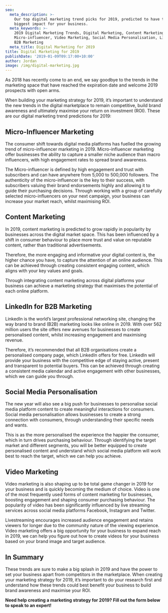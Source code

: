 ```yaml
---
seo:
  meta_description: >-
    Our top digital marketing trend picks for 2019, predicted to have the
    biggest impact for your business.
  meta_keywords: >-
    2019 Digital Marketing Trends, Digital Marketing, Content Marketing,
    Micro-influencer, Video Marketing, Social Media Personalisation, LinkedIn
    B2B Marketing 
  meta_title: Digital Marketing for 2019
title: Digital Marketing for 2019
publishDate: '2019-01-09T09:17:00+10:00'
author: Jordan
image: /img/digital-marketing.jpg
---
```

As 2018 has recently come to an end, we say goodbye to the trends in the marketing space that have reached the expiration date and welcome 2019 prospects with open arms. 

When building your marketing strategy for 2019, it’s important to understand the new trends in the digital marketplace to remain competitive, build brand awareness and ultimately maximise your return on investment (ROI). These are our digital marketing trend predictions for 2019:

## Micro-Influencer Marketing

The consumer shift towards digital media platforms has fuelled the growing trend of micro-influencer marketing in 2019. Micro-influencer marketing offer businesses the ability to capture a smaller niche audience than macro influencers, with high engagement rates to spread brand awareness.

 The Micro-influencer is defined by high engagement and trust with subscribers and can have anywhere from 5,000 to 500,000 followers. The authenticity of the micro-influencer is the key to their success, with subscribers valuing their brand endorsements highly and allowing it to guide their purchasing decisions. Through working with a group of carefully selected micro-influencers on your next campaign, your business can increase your market reach, whilst maximising ROI.   

## Content Marketing

In 2019, content marketing is predicted to grow rapidly in popularity by businesses across the digital market space.  This has been influenced by a shift in consumer behaviour to place more trust and value on reputable content, rather than traditional advertisements. 

Therefore, the more engaging and informative your digital content is, the higher chance you have, to capture the attention of an online audience. This can be achieved through creating consistent engaging content, which aligns with your key values and goals. 

Through integrating content marketing across digital platforms your business can achieve a marketing strategy that maximises the potential of each online platform. 

## LinkedIn for B2B Marketing

LinkedIn is the world’s largest professional networking site, changing the way brand to brand (B2B) marketing looks like online in 2019. With over 562 million users the site offers new avenues for businesses to create personalised content, whilst increasing engagement and maximising revenue. 

Therefore, it’s recommended that all B2B organisations create a personalised company page, which LinkedIn offers for free. LinkedIn will provide your business with the competitive edge of staying active, present and transparent to potential buyers. This can be achieved through creating a consistent media calendar and active engagement with other businesses, which we can guide you through.  

## Social Media Personalisation

The new year will also see a big push for businesses to personalise social media platform content to create meaningful interactions for consumers. Social media personalisation allows businesses to create a strong connection with consumers, through understanding their specific needs and wants. 

This is as the more personalised the experience the happier the consumer, which in turn drives purchasing behaviour. Through identifying the target market and different segments, you will be better equipped to create personalised content and understand which social media platform will work best to reach the target, which we can help you achieve.

## Video Marketing

Video marketing is also shaping up to be total game changer in 2019 for your business and is quickly becoming the medium of choice. Video is one of the most frequently used forms of content marketing for businesses, boosting engagement and shaping consumer purchasing behaviour. The popularity of video has been significantly influenced by live streaming services across social media platforms Facebook, Instagram and Twitter. 

Livestreaming encourages increased audience engagement and retains viewers for longer due to the community nature of the viewing experience.  Video marketing offers a big opportunity for your business to expand reach in 2019, we can help you figure out how to create videos for your business based on your brand image and target audience. 

## In Summary

These trends are sure to make a big splash in 2019 and have the power to set your business apart from competitors in the marketplace. When creating your marketing strategy for 2019, it’s important to do your research first and understand how these trends could best benefit your business to build brand awareness and maximise your ROI. 

**Need help creating a marketing strategy for 2019? 
Fill out the form below to speak to an expert!**
